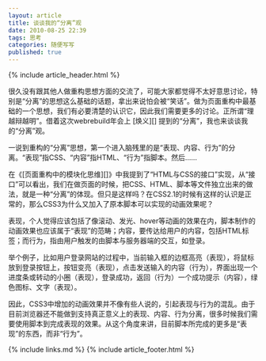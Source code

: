 ```yaml
---
layout: article
title: 谈谈我的“分离”观
date: 2010-08-25 22:39
tags: 思考
categories: 随便写写
published: true
---
```


{% include  article_header.html %}

很久没有跟其他人做重构思想方面的交流了，可能大家都觉得不太好意思讨论，特别是“分离”的思想这么基础的话题，拿出来说怕会被“笑话”。做为页面重构中最基础的一个思想，我们有必要清楚的认识它，因此我们需要更多的讨论。正所谓“理越辩越明”。借着这次webrebuild年会上 [焕义][] 提到的“分离”，我也来谈谈我的“分离”观。

一说到重构的“分离”思想，第一个进入脑残里的是“表现、内容、行为”的分离。“表现”指CSS、“内容”指HTML、“行为”指脚本。然后……

在《[页面重构中的模块化思维][]》中我提到了“HTML与CSS的接口”实现，从“接口”可以看出，我们在做页面的时候，把CSS、HTML、脚本等文件独立出来的做法，就是一种“分离”的体现。但只是这样吗？在CSS2.1的时候有这样的认识是正常的，那么CSS3为什么又加入了原本脚本可以实现的动画效果呢？

表现，个人觉得应该包括了像滚动、发光、hover等动画的效果在内，脚本制作的动画效果也应该属于“表现”的范畴；内容，要传达给用户的内容，包括HTML标签；而行为，指由用户触发的由脚本与服务器端的交互，如登录。

举个例子，比如用户登录网站的过程中，当前输入框的边框高亮（表现），将鼠标放到登录按钮上，按钮变亮（表现），点击发送输入的内容（行为），界面出现一个进度条或转动的小圈（表现），登录成功，返回（行为）一个成功提示（内容），绿色图标、文字（表现）。

因此，CSS3中增加的动画效果并不像有些人说的，引起表现与行为的混乱。由于目前浏览器还不能做到支持真正意义上的表现、内容、行为分离，很多时候我们需要使用脚本到完成表现的效果。从这个角度来讲，目前脚本所完成的更多是“表现”的东西，而非“行为”。

{% include links.md %}
{% include article_footer.html %}
